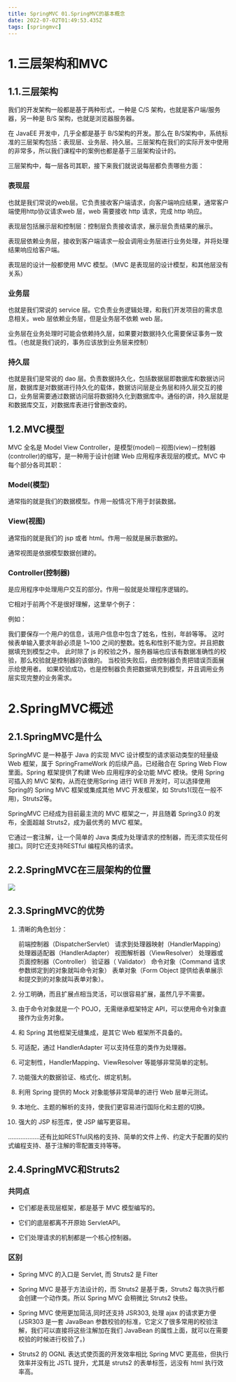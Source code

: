```yaml
---
title: SpringMVC 01.SpringMVC的基本概念
date: 2022-07-02T01:49:53.435Z
tags: [springmvc]
---
```

# 1.三层架构和MVC

## 1.1.三层架构

我们的开发架构一般都是基于两种形式，一种是 C/S 架构，也就是客户端/服务器，另一种是 B/S 架构，也就是浏览器服务器。

在 JavaEE 开发中，几乎全都是基于 B/S架构的开发。那么在 B/S架构中，系统标准的三层架构包括：表现层、业务层、持久层。三层架构在我们的实际开发中使用的非常多，所以我们课程中的案例也都是基于三层架构设计的。

三层架构中，每一层各司其职，接下来我们就说说每层都负责哪些方面：

### 表现层

也就是我们常说的web层。它负责接收客户端请求，向客户端响应结果，通常客户端使用http协议请求web 层，web 需要接收 http 请求，完成 http 响应。

表现层包括展示层和控制层：控制层负责接收请求，展示层负责结果的展示。

表现层依赖业务层，接收到客户端请求一般会调用业务层进行业务处理，并将处理结果响应给客户端。

表现层的设计一般都使用 MVC 模型。（MVC 是表现层的设计模型，和其他层没有关系）

### 业务层

也就是我们常说的 service 层。它负责业务逻辑处理，和我们开发项目的需求息息相关。web 层依赖业务层，但是业务层不依赖 web 层。

业务层在业务处理时可能会依赖持久层，如果要对数据持久化需要保证事务一致性。（也就是我们说的，事务应该放到业务层来控制）

### 持久层

也就是我们是常说的 dao 层。负责数据持久化，包括数据层即数据库和数据访问层，数据库是对数据进行持久化的载体，数据访问层是业务层和持久层交互的接口，业务层需要通过数据访问层将数据持久化到数据库中。通俗的讲，持久层就是和数据库交互，对数据库表进行曾删改查的。

## 1.2.MVC模型

MVC 全名是 Model View Controller，是模型(model)－视图(view)－控制器(controller)的缩写，是一种用于设计创建 Web 应用程序表现层的模式。MVC 中每个部分各司其职：

### Model(模型)

通常指的就是我们的数据模型。作用一般情况下用于封装数据。

### View(视图)

通常指的就是我们的 jsp 或者 html。作用一般就是展示数据的。

通常视图是依据模型数据创建的。

### Controller(控制器)

是应用程序中处理用户交互的部分。作用一般就是处理程序逻辑的。

它相对于前两个不是很好理解，这里举个例子：

例如：

我们要保存一个用户的信息，该用户信息中包含了姓名，性别，年龄等等。
这时候表单输入要求年龄必须是 1~100 之间的整数。姓名和性别不能为空。并且把数据填充到模型之中。
此时除了 js 的校验之外，服务器端也应该有数据准确性的校验，那么校验就是控制器的该做的。
当校验失败后，由控制器负责把错误页面展示给使用者。
如果校验成功，也是控制器负责把数据填充到模型，并且调用业务层实现完整的业务需求。

# 2.SpringMVC概述

## 2.1.SpringMVC是什么

SpringMVC 是一种基于 Java 的实现 MVC 设计模型的请求驱动类型的轻量级 Web 框架，属于 SpringFrameWork 的后续产品，已经融合在 Spring Web Flow 里面。Spring 框架提供了构建 Web 应用程序的全功能 MVC 模块。使用 Spring 可插入的 MVC 架构，从而在使用Spring 进行 WEB 开发时，可以选择使用 Spring的 Spring MVC 框架或集成其他 MVC 开发框架，如 Struts1(现在一般不用)，Struts2等。

SpringMVC 已经成为目前最主流的 MVC 框架之一，并且随着 Spring3.0 的发布，全面超越 Struts2，成为最优秀的 MVC 框架。

它通过一套注解，让一个简单的 Java 类成为处理请求的控制器，而无须实现任何接口。同时它还支持RESTful 编程风格的请求。

## 2.2.SpringMVC在三层架构的位置

![](https://gitee.com/krislin_zhao/IMGcloud/raw/master/img/20200629152727.png)

## 2.3.SpringMVC的优势

1. 清晰的角色划分：

   	前端控制器（DispatcherServlet）
   	请求到处理器映射（HandlerMapping）
   	处理器适配器（HandlerAdapter）
   	视图解析器（ViewResolver）
   	处理器或页面控制器（Controller）
   	验证器（ Validator）
   	命令对象（Command 请求参数绑定到的对象就叫命令对象）
   	表单对象（Form Object 提供给表单展示和提交到的对象就叫表单对象）。

2. 分工明确，而且扩展点相当灵活，可以很容易扩展，虽然几乎不需要。

3. 由于命令对象就是一个 POJO，无需继承框架特定 API，可以使用命令对象直接作为业务对象。

4. 和 Spring 其他框架无缝集成，是其它 Web 框架所不具备的。

5. 可适配，通过 HandlerAdapter 可以支持任意的类作为处理器。

6. 可定制性，HandlerMapping、ViewResolver 等能够非常简单的定制。

7. 功能强大的数据验证、格式化、绑定机制。

8. 利用 Spring 提供的 Mock 对象能够非常简单的进行 Web 层单元测试。

9. 本地化、主题的解析的支持，使我们更容易进行国际化和主题的切换。

10. 强大的 JSP 标签库，使 JSP 编写更容易。

………………还有比如RESTful风格的支持、简单的文件上传、约定大于配置的契约式编程支持、基于注解的零配置支持等等。

## 2.4.SpringMVC和Struts2

### 共同点

* 它们都是表现层框架，都是基于 MVC 模型编写的。

* 它们的底层都离不开原始 ServletAPI。

* 它们处理请求的机制都是一个核心控制器。

### 区别

* Spring MVC 的入口是 Servlet, 而 Struts2 是 Filter

* Spring MVC 是基于方法设计的，而 Struts2 是基于类，Struts2 每次执行都会创建一个动作类。所以 Spring MVC 会稍微比 Struts2 快些。

* Spring MVC 使用更加简洁,同时还支持 JSR303, 处理 ajax 的请求更方便
  (JSR303 是一套 JavaBean 参数校验的标准，它定义了很多常用的校验注解，我们可以直接将这些注解加在我们 JavaBean 的属性上面，就可以在需要校验的时候进行校验了。)

* Struts2 的 OGNL 表达式使页面的开发效率相比 Spring MVC 更高些，但执行效率并没有比 JSTL 提升，尤其是 struts2 的表单标签，远没有 html 执行效率高。